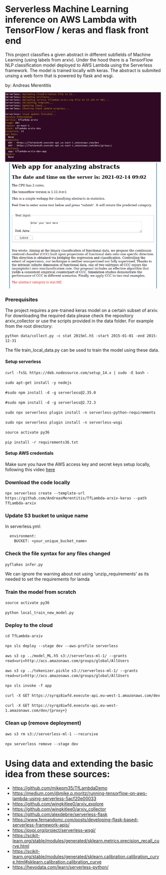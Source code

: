 # Serverless Machine Learning inference on AWS Lambda with TensorFlow / keras and flask front end

This project classifies a given abstract in different subfields of Machine Learning (using labels from arxiv). 
Under the hood there is a TensorFlow NLP classification model deployed to AWS Lambda using the Serverless framework.
The model is trained locally with keras. The abstract is submited unsing a web form that is powered by flask and
wsgi. 

by: Andreas Merentitis

![relative path 6](/deploy.png?raw=true "deploy.png")
![relative path 1](/infer.png?raw=true "infer.png")

### Prerequisites

The project requires a pre-trained keras model on a certain subset of arxiv. 
For downloading the required data please check the repository arxiv_collector
or use the scripts provided in the data folder. For example from the root 
directory:

```
python data/collect.py -c stat 2015ml.h5 -start 2015-01-01 -end 2015-12-31
```

The file train_local_data.py can be used to train the model using these data.


#### Setup serverless

```  
curl -fsSL https://deb.nodesource.com/setup_14.x | sudo -E bash -

sudo apt-get install -y nodejs

#sudo npm install -d -g serverless@2.35.0

#sudo npm install -d -g serverless@2.72.3

sudo npx serverless plugin install -n serverless-python-requirements

sudo npx serverless plugin install -n serverless-wsgi

source activate py36

pip install -r requirements36.txt

```
#### Setup AWS credentials

Make sure you have the AWS access key and secret keys setup locally, following this video [here](https://www.youtube.com/watch?v=KngM5bfpttA)

### Download the code locally

```  
npx serverless create --template-url https://github.com/AndreasMerentitis/TfLambda-arxiv-keras --path TfLambda-arxiv
```

### Update S3 bucket to unique name
In serverless.yml:
```  
  environment:
    BUCKET: <your_unique_bucket_name> 
```

### Check the file syntax for any files changed 
```
pyflakes infer.py

```
We can ignore the warning about not using 'unzip_requirements' as its needed to set the requirements for lamda 

### Train the model from scratch

```
source activate py36

python local_train_new_model.py 

```


### Deploy to the cloud  


```
cd TfLambda-arxiv

npx sls deploy --stage dev --aws-profile serverless

aws s3 cp ../model_ML.h5 s3://serverless-ml-1/ --grants read=uri=http://acs.amazonaws.com/groups/global/AllUsers

aws s3 cp ../tokenizer.pickle s3://serverless-ml-1/ --grants read=uri=http://acs.amazonaws.com/groups/global/AllUsers

npx sls invoke -f app

curl -X GET https://syrqz8iwfd.execute-api.eu-west-1.amazonaws.com/dev

curl -X GET https://syrqz8iwfd.execute-api.eu-west-1.amazonaws.com/dev/{proxy+}

```

### Clean up (remove deployment) 


```
aws s3 rm s3://serverless-ml-1 --recursive

npx serverless remove --stage dev 
```

# Using data and extending the basic idea from these sources:
* https://github.com/mikepm35/TfLambdaDemo
* https://medium.com/@mike.p.moritz/running-tensorflow-on-aws-lambda-using-serverless-5acf20e00033
* https://github.com/wingkitlee0/arxiv_explore
* https://github.com/wingkitlee0/arxiv_collector
* https://github.com/alexdebrie/serverless-flask
* https://www.fernandomc.com/posts/developing-flask-based-serverless-framework-apis/
* https://pypi.org/project/serverless-wsgi/
* https://scikit-learn.org/stable/modules/generated/sklearn.metrics.precision_recall_curve.html
* https://scikit-learn.org/stable/modules/generated/sklearn.calibration.calibration_curve.html#sklearn.calibration.calibration_curve
* https://hevodata.com/learn/serverless-python/









